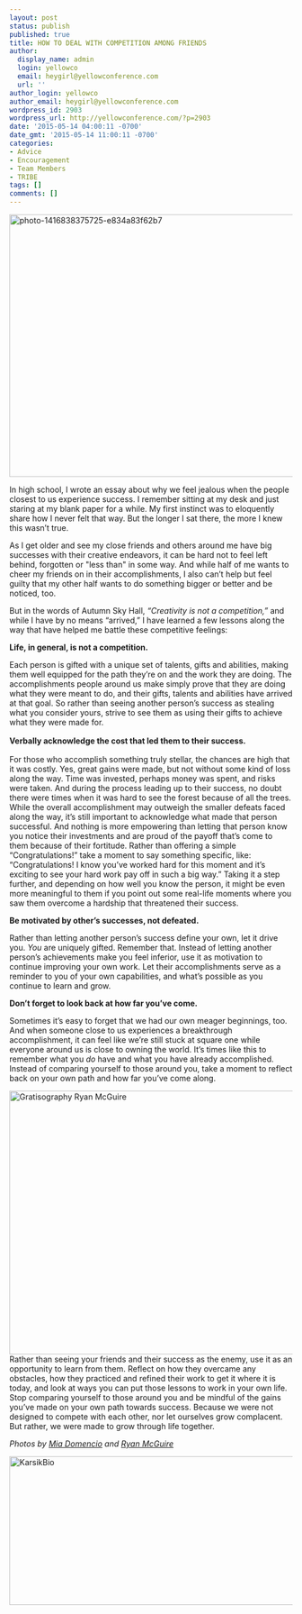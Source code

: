 ```yaml
---
layout: post
status: publish
published: true
title: HOW TO DEAL WITH COMPETITION AMONG FRIENDS
author:
  display_name: admin
  login: yellowco
  email: heygirl@yellowconference.com
  url: ''
author_login: yellowco
author_email: heygirl@yellowconference.com
wordpress_id: 2903
wordpress_url: http://yellowconference.com/?p=2903
date: '2015-05-14 04:00:11 -0700'
date_gmt: '2015-05-14 11:00:11 -0700'
categories:
- Advice
- Encouragement
- Team Members
- TRIBE
tags: []
comments: []
---
```

<p><a href="http://yellowconference.com/wp-content/uploads/2015/05/photo-1416838375725-e834a83f62b7.jpg"><img class="aligncenter size-full wp-image-2896" src="http://yellowconference.com/wp-content/uploads/2015/05/photo-1416838375725-e834a83f62b7.jpg" alt="photo-1416838375725-e834a83f62b7" width="700" height="466" /></a></p>
<p>In high school, I wrote an essay about why we feel jealous when the people closest to us experience success. I remember sitting at my desk and just staring at my blank paper for a while. My first instinct was to eloquently share how I never felt that way. But the longer I sat there, the more I knew this wasn&rsquo;t true.</p>
<p>As I get older and see my close friends and others around me have big successes with their creative endeavors, it can be hard not to feel left behind, forgotten or "less than" in some way. And while half of me wants to cheer my friends on in their accomplishments, I also can&rsquo;t help but feel guilty that my other half wants to do something bigger or better and be noticed, too.</p>
<p>But in the words of Autumn Sky Hall, <em>&ldquo;Creativity is not a competition,&rdquo;</em> and while I have by no means &ldquo;arrived,&rdquo; I have learned a few lessons along the way that have helped me battle these competitive feelings:</p>
<p><strong>Life, in general, is not a competition.</strong></p>
<p>Each person is gifted with a unique set of talents, gifts and abilities, making them well equipped for the path they&rsquo;re on and the work they are doing. The accomplishments people around us make simply prove that they are doing what they were meant to do, and their gifts, talents and abilities have arrived at that goal. So rather than seeing another person&rsquo;s success as stealing what you consider yours, strive to see them as using their gifts to achieve what they were made for.</p>
<p><strong style="line-height: 1.5;">Verbally acknowledge the cost that led them to their success.</strong></p>
<p>For those who accomplish something truly stellar, the chances are high that it was costly. Yes, great gains were made, but not without some kind of loss along the way. Time was invested, perhaps money was spent, and risks were taken. And during the process leading up to their success, no doubt there were times when it was hard to see the forest because of all the trees. While the overall accomplishment may outweigh the smaller defeats faced along the way, it&rsquo;s still important to acknowledge what made that person successful. And nothing is more empowering than letting that person know you notice their investments and are proud of the payoff that&rsquo;s come to them because of their fortitude. Rather than offering a simple &ldquo;Congratulations!&rdquo; take a moment to say something specific, like: &ldquo;Congratulations! I know you&rsquo;ve worked hard for this moment and it&rsquo;s exciting to see your hard work pay off in such a big way.&rdquo; Taking it a step further, and depending on how well you know the person, it might be even more meaningful to them if you point out some real-life moments where you saw them overcome a hardship that threatened their success.</p>
<p><strong>Be motivated by other&rsquo;s successes, not defeated.</strong></p>
<p>Rather than letting another person&rsquo;s success define your own, let it drive you. <em>You</em> are uniquely gifted. Remember that. Instead of letting another person&rsquo;s achievements make you feel inferior, use it as motivation to continue improving your own work. Let their accomplishments serve as a reminder to you of your own capabilities, and what&rsquo;s possible as you continue to learn and grow.</p>
<p><strong>Don&rsquo;t forget to look back at how far you&rsquo;ve come.</strong></p>
<p>Sometimes it&rsquo;s easy to forget that we had our own meager beginnings, too. And when someone close to us experiences a breakthrough accomplishment, it can feel like we&rsquo;re still stuck at square one while everyone around us is close to owning the world. It&rsquo;s times like this to remember what you <em>do </em>have and what you have already accomplished. Instead of comparing yourself to those around you, take a moment to reflect back on your own path and how far you&rsquo;ve come along.</p>
<p><a href="http://yellowconference.com/wp-content/uploads/2015/05/Gratisography-Ryan-McGuire.jpg"><img class="aligncenter size-full wp-image-2904" src="http://yellowconference.com/wp-content/uploads/2015/05/Gratisography-Ryan-McGuire.jpg" alt="Gratisography Ryan McGuire" width="700" height="468" /></a>Rather than seeing your friends and their success as the enemy, use it as an opportunity to learn from them. Reflect on how they overcame any obstacles, how they practiced and refined their work to get it where it is today, and look at ways you can put those lessons to work in your own life. Stop comparing yourself to those around you and be mindful of the gains you&rsquo;ve made on your own path towards success. Because we were not designed to compete with each other, nor let ourselves grow complacent. But rather, we were made to grow through life together.</p>
<p><em>Photos by <a href="https://unsplash.com/miadomenico" target="_blank">Mia Domencio</a>&nbsp;and <a href="http://www.gratisography.com/" target="_blank">Ryan McGuire</a></em></p>
<p><a href="http://yellowconference.com/wp-content/uploads/2015/05/KarsikBio1.jpg"><img class="aligncenter size-full wp-image-2909" src="http://yellowconference.com/wp-content/uploads/2015/05/KarsikBio1.jpg" alt="KarsikBio" width="700" height="264" /></a></p>
<p>&nbsp;</p>
<p>&nbsp;</p>
